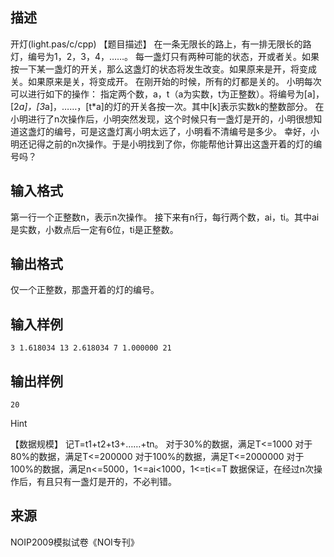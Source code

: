 ## 描述

开灯(light.pas/c/cpp) 【题目描述】 在一条无限长的路上，有一排无限长的路灯，编号为1，2，3，4，……。 每一盏灯只有两种可能的状态，开或者关。如果按一下某一盏灯的开关，那么这盏灯的状态将发生改变。如果原来是开，将变成关。如果原来是关，将变成开。 在刚开始的时候，所有的灯都是关的。 小明每次可以进行如下的操作： 指定两个数，a，t（a为实数，t为正整数）。将编号为[a]，[2*a]，[3*a]，……，[t*a]的灯的开关各按一次。其中[k]表示实数k的整数部分。 在小明进行了n次操作后，小明突然发现，这个时候只有一盏灯是开的，小明很想知道这盏灯的编号，可是这盏灯离小明太远了，小明看不清编号是多少。 幸好，小明还记得之前的n次操作。于是小明找到了你，你能帮他计算出这盏开着的灯的编号吗？ 

## 输入格式

第一行一个正整数n，表示n次操作。 接下来有n行，每行两个数，ai，ti。其中ai是实数，小数点后一定有6位，ti是正整数。 

## 输出格式

仅一个正整数，那盏开着的灯的编号。

## 输入样例

```plaintext
3 1.618034 13 2.618034 7 1.000000 21 
```

## 输出样例

```plaintext
20 
```

Hint

【数据规模】 记T=t1+t2+t3+……+tn。 对于30%的数据，满足T<=1000 对于80%的数据，满足T<=200000 对于100%的数据，满足T<=2000000 对于100%的数据，满足n<=5000，1<=ai<1000，1<=ti<=T 数据保证，在经过n次操作后，有且只有一盏灯是开的，不必判错。 

## 来源

NOIP2009模拟试卷《NOI专刊》

